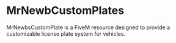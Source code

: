 # MrNewbCustomPlates
 MrNewbsCustomPlate is a FiveM resource designed to provide a customizable license plate system for vehicles.
